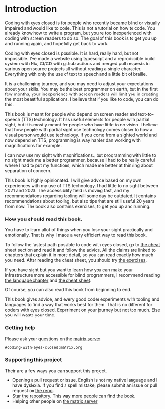 # Introduction

Coding with eyes closed is for people who recently became blind or visually impaired and would like to code.
This is not a tutorial on how to code. You already know how to write a program, but you're too inexperienced with coding with screen readers to do so.
The goal of this book is to get you up and running again, and hopefully get back to work. 

Coding with eyes closed is possible. It is hard, really hard, but not impossible. 
I've made a website using typescript and a reproducible build system with Nix, CI/CD with github actions and merged pull requests in various open source projects all without reading a single character. Everything with only the use of text to speech and a little bit of braille.

It is a challenging journey, and you may need to adjust your expectations about your skills.
You may be the best programmer on earth, but in the first few months, your inexperience with screen readers will limit you in creating the most beautiful applications.
I believe that if you like to code, you can do this.

This book is meant for people who depend on screen reader and text-to-speech (TTS) technology.
It has useful elements for people with partial sight, but it is mostly meant for people who have little to no vision.
I believe that how people with partial sight use technology comes closer to how a visual person would use technology.
If you come from a sighted world and now depend on TTS, programming is way harder dan working with magnifications for example. 

I can now use my sight with magnifications., but programming with little to no sight made me a better programmer, because I had to be really careful where I had to put my functions, which made me better at thinking about separation of concern.

This book is highly opinionated. 
I will give advice based on my own experiences with my use of TTS technology.
I had little to no sight between 2021 and 2023. 
The accessibility field is moving fast, and my recommendations regarding tooling will some day be outdated. 
It contains recommendations about tooling, but also tips that are still useful 20 years from now.
The book also contains exercises, to get you up and running.

### How you should read this book.

You have to learn allot of things when you lose your sight practically and emotionally.
That is why I made a very efficient way to read this book.

To follow the fastest path possible to code with eyes closed, go to [the cheat sheet section](https://sempruijs.github.io/coding-with-eyes-closed/09-0-cheat-sheet.html) and read it and follow the advice.
All the claims are linked to chapters that explain it in more detail, so you can read exactly how much you need.
After reading the cheat sheet, you should try [the exercises](https://sempruijs.github.io/coding-with-eyes-closed/07-0-exercises.html).

If you have sight but you want to learn how you can make your infrastructure more accessible for blind programmers, I recommend reading [the language chapter](https://sempruijs.github.io/coding-with-eyes-closed/05-0-language.html) and [the cheat sheet](https://sempruijs.github.io/coding-with-eyes-closed/09-0-cheat-sheet.html).

Of course, you can also read this book from beginning to end.

This book gives advice, and every good coder experiments with tooling and languages to find a way that works best for them.
That is no different for coders with eyes closed.
Experiment on your journey but not too much. Else you will waste your time.

### Getting help

Please ask your questions on the [matrix server](https://matrix.to/#/%23coding-with-eyes-closed:matrix.org)

```
#coding-with-eyes-closed:matrix.org
```

### Supporting this project

Their are a few ways you can support this project.

- Opening a pull request or issue. English is not my native language and I have dyslexia. If you find a spell mistake, please submit an issue or pull request on [the repo](https://github.com/sempruijs/coding-with-eyes-closed).
- [Star the repository](https://github.com/sempruijs/coding-with-eyes-closed). This way more people can find the book.
- Helping other people on [the matrix server](https://matrix.to/#/%23coding-with-eyes-closed:matrix.org)

